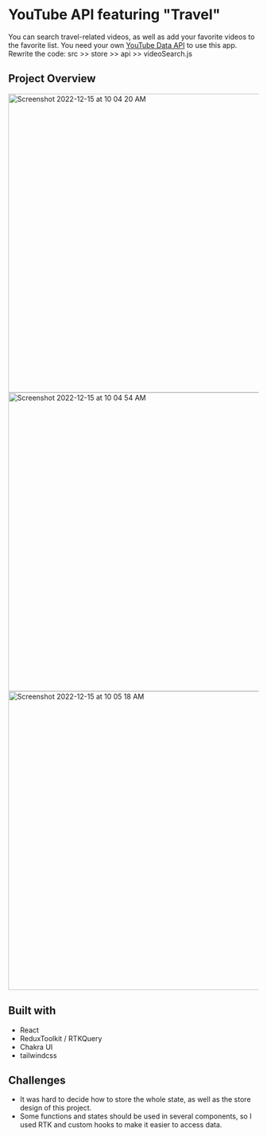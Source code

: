 # YouTube API featuring "Travel"

You can search travel-related videos, as well as add your favorite videos to the favorite list.
You need your own [YouTube Data API](https://developers.google.com/youtube/v3) to use this app.
Rewrite the code: src >> store >> api >> videoSearch.js

## Project Overview

<img width="600" alt="Screenshot 2022-12-15 at 10 04 20 AM" src="https://user-images.githubusercontent.com/110567844/207935005-1052dbc3-1194-4e8a-8c7f-f38ca440f033.png">
<img width="600" alt="Screenshot 2022-12-15 at 10 04 54 AM" src="https://user-images.githubusercontent.com/110567844/207935022-6d02aeb0-dfad-40e9-a747-3d03b7bcdfe2.png">
<img width="600" alt="Screenshot 2022-12-15 at 10 05 18 AM" src="https://user-images.githubusercontent.com/110567844/207935036-1651b76f-c608-4039-9d60-84e64e85b3e3.png">

## Built with

- React
- ReduxToolkit / RTKQuery
- Chakra UI
- tailwindcss

## Challenges

- It was hard to decide how to store the whole state, as well as the store design of this project.
- Some functions and states should be used in several components, so I used RTK and custom hooks to make it easier to access data.
